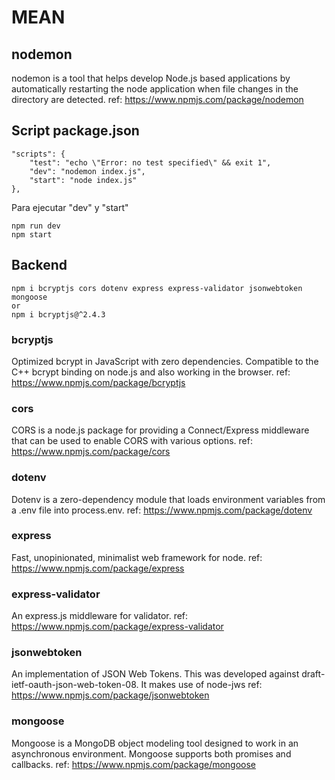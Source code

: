 # MEAN
## nodemon
nodemon is a tool that helps develop Node.js based applications by automatically restarting the node application when file changes in the directory are detected.
ref: https://www.npmjs.com/package/nodemon


## Script package.json

    "scripts": {
        "test": "echo \"Error: no test specified\" && exit 1",
        "dev": "nodemon index.js",
        "start": "node index.js"
    },

Para ejecutar "dev" y "start" 

    npm run dev
    npm start


## Backend

    npm i bcryptjs cors dotenv express express-validator jsonwebtoken mongoose
    or
    npm i bcryptjs@^2.4.3
 
### bcryptjs
Optimized bcrypt in JavaScript with zero dependencies. Compatible to the C++ bcrypt binding on node.js and also working in the browser.
ref: https://www.npmjs.com/package/bcryptjs

### cors
CORS is a node.js package for providing a Connect/Express middleware that can be used to enable CORS with various options.
ref: https://www.npmjs.com/package/cors

### dotenv
Dotenv is a zero-dependency module that loads environment variables from a .env file into process.env.
ref: https://www.npmjs.com/package/dotenv

### express
Fast, unopinionated, minimalist web framework for node.
ref: https://www.npmjs.com/package/express

### express-validator
An express.js middleware for validator.
ref: https://www.npmjs.com/package/express-validator

### jsonwebtoken
An implementation of JSON Web Tokens.
This was developed against draft-ietf-oauth-json-web-token-08. It makes use of node-jws
ref: https://www.npmjs.com/package/jsonwebtoken

### mongoose
Mongoose is a MongoDB object modeling tool designed to work in an asynchronous environment. Mongoose supports both promises and callbacks.
ref: https://www.npmjs.com/package/mongoose